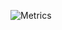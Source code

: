 ![Metrics](https://metrics.lecoq.io/JaoAndre?template=classic&introduction=1&languages=1&stars=1&languages.limit=8&languages.sections=most-used&languages.colors=github&languages.threshold=0%25&languages.indepth=false&languages.categories=markup%2C%20programming&languages.recent.categories=markup%2C%20programming&languages.recent.load=300&languages.recent.days=14&introduction.title=true&stars.limit=4&config.timezone=America%2FSao_Paulo&config.display=large)
